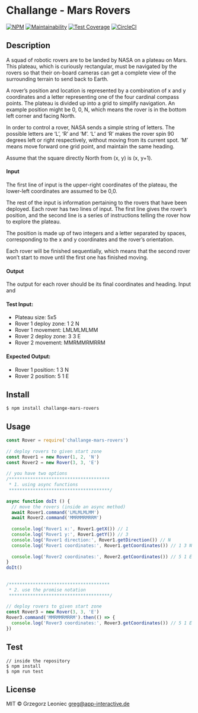 # Challange - Mars Rovers 

[![NPM](https://img.shields.io/npm/v/challange-mars-rovers.svg)](https://www.npmjs.com/package/challange-mars-rovers)
[![Maintainability](https://api.codeclimate.com/v1/badges/91172699e1d92f1b719d/maintainability)](https://codeclimate.com/github/appinteractive/ChallangeMarsRover/maintainability) 
[![Test Coverage](https://api.codeclimate.com/v1/badges/91172699e1d92f1b719d/test_coverage)](https://codeclimate.com/github/appinteractive/ChallangeMarsRover/test_coverage)
[![CircleCI](https://circleci.com/gh/appinteractive/ChallangeMarsRover.svg?style=svg)](https://circleci.com/gh/appinteractive/ChallangeMarsRover)

## Description
A squad of robotic rovers are to be landed by NASA on a plateau on Mars. This plateau, which is curiously rectangular, must be navigated by the rovers so that their on-board cameras can get a complete view of the surrounding terrain to send back to Earth.

A rover’s position and location is represented by a combination of x and y coordinates and a letter representing one of the four cardinal compass points. The plateau is divided up into a grid to simplify navigation. An example position might be 0, 0, N, which means the rover is in the bottom left corner and facing North.

In order to control a rover, NASA sends a simple string of letters. The possible letters are ‘L’, ‘R’ and ‘M’. ‘L’ and ‘R’ makes the rover spin 90 degrees left or right respectively, without moving from its current spot. ‘M’ means move forward one grid point, and maintain the same heading.

Assume that the square directly North from (x, y) is (x, y+1).

#### Input 
The first line of input is the upper-right coordinates of the plateau, the lower-left coordinates are assumed to be 0,0.

The rest of the input is information pertaining to the rovers that have been deployed. Each rover has two lines of input. The first line gives the rover’s position, and the second line is a series of instructions telling the rover how to explore the plateau.

The position is made up of two integers and a letter separated by spaces, corresponding to the x and y coordinates and the rover’s orientation.

Each rover will be finished sequentially, which means that the second rover won’t start to move until the first one has finished moving.

#### Output 
The output for each rover should be its final coordinates and heading. Input and 

#### Test Input:
- Plateau size: 5x5
- Rover 1 deploy zone: 1 2 N 
- Rover 1 movement: LMLMLMLMM 
- Rover 2 deploy zone: 3 3 E 
- Rover 2 movement: MMRMMRMRRM

#### Expected Output:
- Rover 1 position: 1 3 N
- Rover 2 position: 5 1 E

## Install

```
$ npm install challange-mars-rovers
```

## Usage

```js
const Rover = require('challange-mars-rovers')
 
// deploy rovers to given start zone
const Rover1 = new Rover(1, 2, 'N')
const Rover2 = new Rover(3, 3, 'E')
 
// you have two options
/**************************************
 * 1. using async functions
 **************************************/
 
async function doIt () {
  // move the rovers (inside an async method)
  await Rover1.command('LMLMLMLMM')
  await Rover2.command('MMRMMRMRRM')
 
  console.log('Rover1 x:', Rover1.getX()) // 1
  console.log('Rover1 y:', Rover1.getY()) // 3
  console.log('Rover1 direction:', Rover1.getDirection()) // N
  console.log('Rover1 coordinates:', Rover1.getCoordinates()) // 1 3 N
 
  console.log('Rover2 coordinates:', Rover2.getCoordinates()) // 5 1 E
}
doIt()
 
 
/**************************************
 * 2. use the promise notation
 **************************************/
 
// deploy rovers to given start zone
const Rover3 = new Rover(3, 3, 'E')
Rover3.command('MMRMMRMRRM').then(() => {
  console.log('Rover3 coordinates:', Rover3.getCoordinates()) // 5 1 E
})
```

## Test

```
// inside the repository
$ npm install 
$ npm run test
```

## License

MIT © Grzegorz Leoniec <greg@app-interactive.de>
